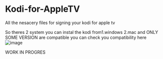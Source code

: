 # Kodi-for-AppleTV
All the nesacery files for signing your kodi for apple tv

So theres 2 system you can instal the kodi from1.windows 2.mac and ONLY SOME VERSION are compatible you can check you compatibility here
![image](https://github.com/minePFcraft/Kodi-for-AppleTV/assets/147423272/f297de6a-0e10-4bb1-bfcf-5ed711807ec6)


WORK IN PROGRES
